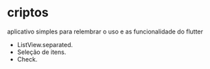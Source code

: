# criptos

aplicativo simples para relembrar o uso e as funcionalidade do flutter
 - ListView.separated.
 - Seleção de itens.
 - Check.
